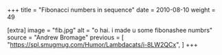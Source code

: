 +++
title = "Fibonacci numbers in sequence"
date = 2010-08-10
weight = 49

[extra]
image = "fib.jpg"
alt = "o hai. i made u some fibonashee numbrs"
source = "Andrew Bromage"
previous = [
  "https://spl.smugmug.com/Humor/Lambdacats/i-8LW2QCx",
]
+++
